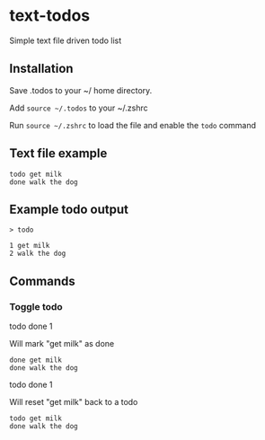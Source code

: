 # text-todos
Simple text file driven todo list

## Installation

Save .todos to your ~/ home directory.

Add `source ~/.todos` to your ~/.zshrc

Run `source ~/.zshrc` to load the file and enable the `todo` command

## Text file example

```
todo get milk
done walk the dog
```

## Example todo output

```
> todo

1 get milk
2 walk the dog
```

## Commands

### Toggle todo

todo done 1

Will mark "get milk" as done

```
done get milk
done walk the dog
```

todo done 1

Will reset "get milk" back to a todo

```
todo get milk
done walk the dog
```
